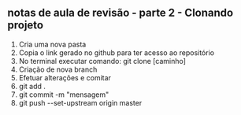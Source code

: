## notas de aula de revisão - parte 2 - Clonando projeto

1) Cria uma nova pasta
2) Copia o link gerado no github para ter acesso ao repositório
3) No terminal executar comando: git clone [caminho]
4) Criação de nova branch
5) Efetuar alterações e comitar
6) git add .
7) git commit -m "mensagem"
8) git push --set-upstream origin master